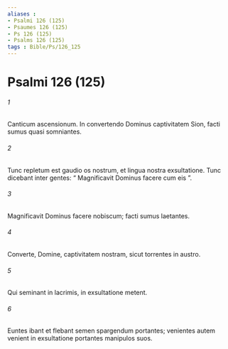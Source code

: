 ```yaml
---
aliases : 
- Psalmi 126 (125)
- Psaumes 126 (125)
- Ps 126 (125)
- Psalms 126 (125)
tags : Bible/Ps/126_125
---
```


# Psalmi 126 (125)

###### 1
Canticum ascensionum. In convertendo Dominus captivitatem Sion, facti sumus quasi somniantes.
###### 2
Tunc repletum est gaudio os nostrum, et lingua nostra exsultatione. Tunc dicebant inter gentes: “ Magnificavit Dominus facere cum eis ”.
###### 3
Magnificavit Dominus facere nobiscum; facti sumus laetantes.
###### 4
Converte, Domine, captivitatem nostram, sicut torrentes in austro.
###### 5
Qui seminant in lacrimis, in exsultatione metent.
###### 6
Euntes ibant et flebant semen spargendum portantes; venientes autem venient in exsultatione portantes manipulos suos.
